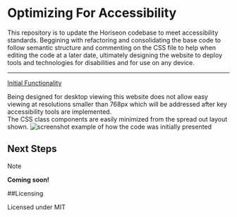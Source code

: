 # Optimizing For Accessibility

This repository is to update the Horiseon codebase to meet accessibility standards. Beggining with refactoring and consolidating the base code to follow semantic structure and commenting on the CSS file to help when editing the code at a later date, ultimately designing the website to deploy tools and technologies for disabilities and for use on any device. 
***

[Initial Functionality](/initial-index.html)

Being designed for desktop viewing this website does not allow easy viewing at resolutions smaller than 768px which will be addressed after key accessibility tools are implemented.<br>
The CSS class components are easily minimized from the spread out layout shown.
![screenshot example of how the code was initially presented](/assets/images/example-class-code.png)

## Next Steps

>[!NOTE]
>**Coming soon!**

##Licensing

Licensed under MIT 
